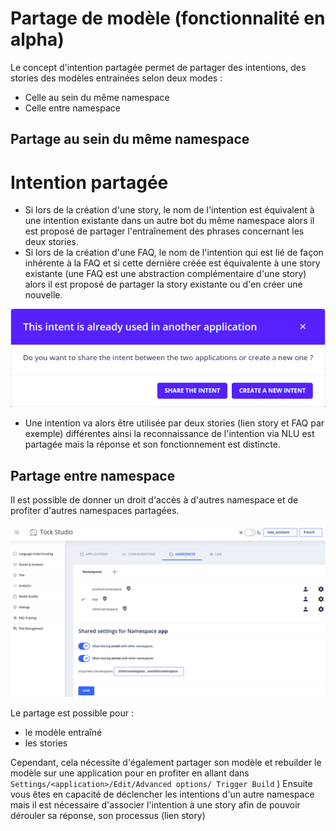 # Partage de modèle (fonctionnalité en alpha)

Le concept d'intention partagée permet de partager des intentions, des stories des modèles entrainées selon deux modes :

- Celle au sein du même namespace
- Celle entre namespace

## Partage au sein du même namespace
# Intention partagée 
  - Si lors de la création d'une story, le nom de l'intention est équivalent à une intention existante dans un autre bot du même namespace alors il est proposé de partager l'entraînement des phrases concernant les deux stories.
  - Si lors de la création d'une FAQ, le nom de l'intention qui est lié de façon inhérente à la FAQ et si cette dernière créée est équivalente à une story existante (une FAQ est une abstraction complémentaire d'une story) alors il est proposé de partager la story existante ou d'en créer une nouvelle.

  ![faq-shared-intent.png](../img/faq-shared-intent.png "intention partagée de FAQ")

  - Une intention va alors être utilisée par deux stories (lien story et FAQ par exemple) différentes ainsi la reconnaissance de l'intention via NLU est partagée mais la réponse et son fonctionnement est distincte.
  
## Partage entre namespace
Il est possible de donner un droit d'accès à d'autres namespace et de profiter d'autres namespaces partagées.

![config namespace](../img/namespace-sharing-configuration.png "partage au niveau namespace")

Le partage est possible pour :
- le modèle entraîné
- les stories

Cependant, cela nécessite d'également partager son modèle et rebuilder le modèle sur une application pour en profiter en allant dans `Settings/<application>/Edit/Advanced options/ Trigger Build` )
Ensuite vous êtes en capacité de déclencher les intentions d'un autre namespace mais il est nécessaire d'associer l'intention à une story afin de pouvoir dérouler sa réponse, son processus (lien story)


